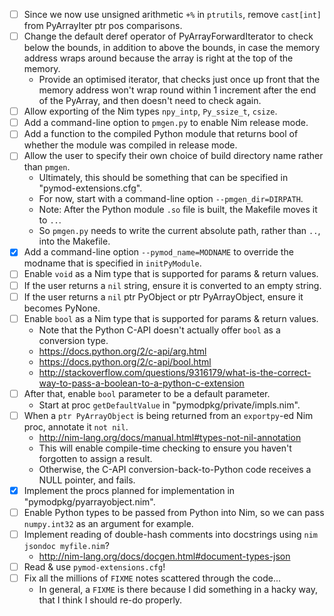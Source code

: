 - [ ] Since we now use unsigned arithmetic `+%` in `ptrutils`, remove `cast[int]` from PyArrayIter ptr pos comparisons.
- [ ] Change the default deref operator of PyArrayForwardIterator to check below the bounds, in addition to above the bounds, in case the memory address wraps around because the array is right at the top of the memory.
    * Provide an optimised iterator, that checks just once up front that the memory address won't wrap round within 1 increment after the end of the PyArray, and then doesn't need to check again.
- [ ] Allow exporting of the Nim types `npy_intp`, `Py_ssize_t`, `csize`.
- [ ] Add a command-line option to `pmgen.py` to enable Nim release mode.
- [ ] Add a function to the compiled Python module that returns bool of whether the module was compiled in release mode.
- [ ] Allow the user to specify their own choice of build directory name rather than `pmgen`.
    * Ultimately, this should be something that can be specified in "pymod-extensions.cfg".
    * For now, start with a command-line option `--pmgen_dir=DIRPATH`.
    * Note: After the Python module `.so` file is built, the Makefile moves it to `..`.
    * So `pmgen.py` needs to write the current absolute path, rather than `..`, into the Makefile.
- [x] Add a command-line option `--pymod_name=MODNAME` to override the modname that is specified in `initPyModule`.
- [ ] Enable `void` as a Nim type that is supported for params & return values.
- [ ] If the user returns a `nil` string, ensure it is converted to an empty string.
- [ ] If the user returns a `nil` ptr PyObject or ptr PyArrayObject, ensure it becomes PyNone.
- [ ] Enable `bool` as a Nim type that is supported for params & return values.
    * Note that the Python C-API doesn't actually offer `bool` as a conversion type.
    * https://docs.python.org/2/c-api/arg.html
    * https://docs.python.org/2/c-api/bool.html
    * http://stackoverflow.com/questions/9316179/what-is-the-correct-way-to-pass-a-boolean-to-a-python-c-extension
- [ ] After that, enable `bool` parameter to be a default parameter.
    * Start at proc `getDefaultValue` in "pymodpkg/private/impls.nim".
- [ ] When a `ptr PyArrayObject` is being returned from an `exportpy`-ed Nim proc, annotate it `not nil`.
    * http://nim-lang.org/docs/manual.html#types-not-nil-annotation
    * This will enable compile-time checking to ensure you haven't forgotten to assign a result.
    * Otherwise, the C-API conversion-back-to-Python code receives a NULL pointer, and fails.
- [x] Implement the procs planned for implementation in "pymodpkg/pyarrayobject.nim".
- [ ] Enable Python types to be passed from Python into Nim, so we can pass `numpy.int32` as an argument for example.
- [ ] Implement reading of double-hash comments into docstrings using `nim jsondoc myfile.nim`?
    * http://nim-lang.org/docs/docgen.html#document-types-json
- [ ] Read & use `pymod-extensions.cfg`!
- [ ] Fix all the millions of `FIXME` notes scattered through the code...
    * In general, a `FIXME` is there because I did something in a hacky way, that I think I should re-do properly.
